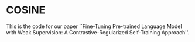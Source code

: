 # COSINE
This is the code for our paper ``Fine-Tuning Pre-trained Language Model with Weak Supervision: A Contrastive-Regularized Self-Training Approach''.

